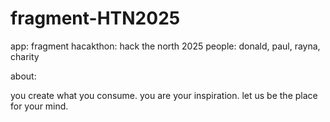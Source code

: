 # fragment-HTN2025
app: fragment
hacakthon: hack the north 2025
people: donald, paul, rayna, charity

about: 

you create what you consume. you are your inspiration.
let us be the place for your mind.